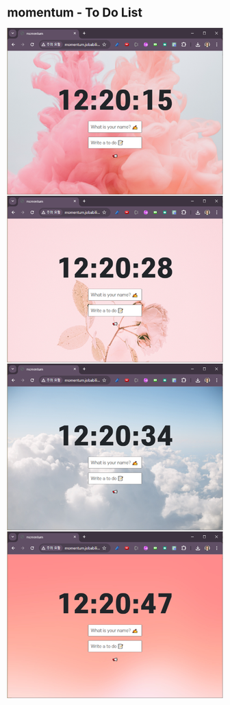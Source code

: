 # momentum - To Do List


<img src="momentum04.png" />
<img src="momentum03.png" />
<img src="momentum02.png" />
<img src="momentum01.png" />
